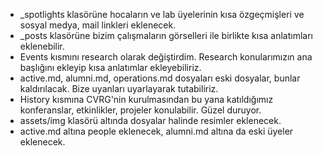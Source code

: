 * _spotlights klasörüne hocaların ve lab üyelerinin kısa özgeçmişleri ve sosyal medya, mail linkleri eklenecek.
* _posts klasörüne bizim çalışmaların görselleri ile birlikte kısa anlatımları eklenebilir.
*  Events kısmını research olarak değiştirdim. Research konularımızın ana başlığını ekleyip kısa anlatımlar ekleyebiliriz.
*  active.md, alumni.md, operations.md dosyaları eski dosyalar, bunlar kaldırılacak. Bize uyanları uyarlayarak tutabiliriz.
*  History kısmına CVRG'nin kurulmasından bu yana katıldığımız konferanslar, etkinlikler, projeler konulabilir. Güzel duruyor. 
*  assets/img klasörü altında dosyalar halinde resimler eklenecek.
*  active.md altına people eklenecek, alumni.md altına da eski üyeler eklenecek.